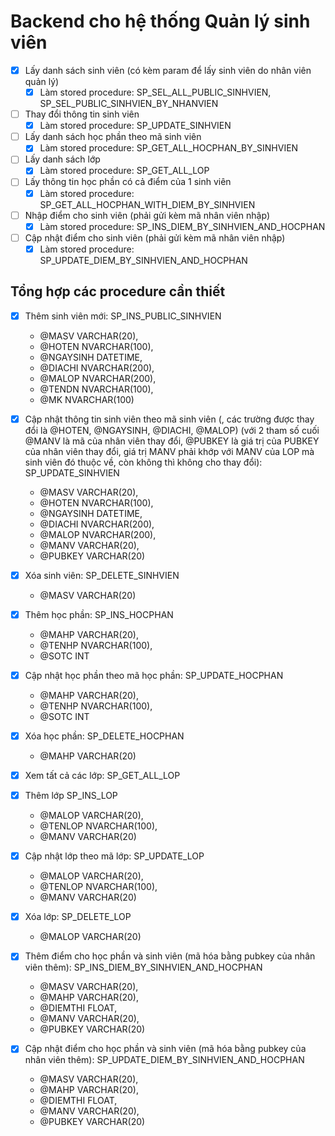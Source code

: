 # Backend cho hệ thống Quản lý sinh viên

- [x] Lấy danh sách sinh viên (có kèm param để lấy sinh viên do nhân viên quản lý)
  - [x] Làm stored procedure: SP_SEL_ALL_PUBLIC_SINHVIEN, SP_SEL_PUBLIC_SINHVIEN_BY_NHANVIEN
- [ ] Thay đổi thông tin sinh viên
  - [x] Làm stored procedure: SP_UPDATE_SINHVIEN
- [ ] Lấy danh sách học phần theo mã sinh viên
  - [x] Làm stored procedure: SP_GET_ALL_HOCPHAN_BY_SINHVIEN
- [ ] Lấy danh sách lớp
  - [x] Làm stored procedure: SP_GET_ALL_LOP
- [ ] Lấy thông tin học phần có cả điểm của 1 sinh viên
  - [x] Làm stored procedure: SP_GET_ALL_HOCPHAN_WITH_DIEM_BY_SINHVIEN
- [ ] Nhập điểm cho sinh viên (phải gửi kèm mã nhân viên nhập)
  - [x] Làm stored procedure: SP_INS_DIEM_BY_SINHVIEN_AND_HOCPHAN
- [ ] Cập nhật điểm cho sinh viên (phải gửi kèm mã nhân viên nhập)
  - [x] Làm stored procedure: SP_UPDATE_DIEM_BY_SINHVIEN_AND_HOCPHAN

## Tổng hợp các procedure cần thiết

- [x] Thêm sinh viên mới: SP_INS_PUBLIC_SINHVIEN
  - @MASV VARCHAR(20),
  - @HOTEN NVARCHAR(100),
  - @NGAYSINH DATETIME,
  - @DIACHI NVARCHAR(200),
  - @MALOP NVARCHAR(200),
  - @TENDN NVARCHAR(100),
  - @MK NVARCHAR(100)
- [x] Cập nhật thông tin sinh viên theo mã sinh viên (, các trường được thay đổi là @HOTEN, @NGAYSINH, @DIACHI, @MALOP) (với 2 tham số cuối @MANV là mã của nhân viên thay đổi, @PUBKEY là giá trị của PUBKEY của nhân viên thay đổi, giá trị MANV phải khớp với MANV của LOP mà sinh viên đó thuộc về, còn không thì không cho thay đổi): SP_UPDATE_SINHVIEN
  - @MASV VARCHAR(20),
  - @HOTEN NVARCHAR(100),
  - @NGAYSINH DATETIME,
  - @DIACHI NVARCHAR(200),
  - @MALOP NVARCHAR(200),
  - @MANV VARCHAR(20),
  - @PUBKEY VARCHAR(20)
- [x] Xóa sinh viên: SP_DELETE_SINHVIEN
  - @MASV VARCHAR(20)
- [x] Thêm học phần: SP_INS_HOCPHAN
  - @MAHP VARCHAR(20),
  - @TENHP NVARCHAR(100),
  - @SOTC INT
- [x] Cập nhật học phần theo mã học phần: SP_UPDATE_HOCPHAN
  - @MAHP VARCHAR(20),
  - @TENHP NVARCHAR(100),
  - @SOTC INT
- [x] Xóa học phần: SP_DELETE_HOCPHAN

  - @MAHP VARCHAR(20)

- [x] Xem tất cả các lớp: SP_GET_ALL_LOP
- [x] Thêm lớp SP_INS_LOP
  - @MALOP VARCHAR(20),
  - @TENLOP NVARCHAR(100),
  - @MANV VARCHAR(20)
- [x] Cập nhật lớp theo mã lớp: SP_UPDATE_LOP
  - @MALOP VARCHAR(20),
  - @TENLOP NVARCHAR(100),
  - @MANV VARCHAR(20)
- [x] Xóa lớp: SP_DELETE_LOP

  - @MALOP VARCHAR(20)

- [x] Thêm điểm cho học phần và sinh viên (mã hóa bằng pubkey của nhân viên thêm): SP_INS_DIEM_BY_SINHVIEN_AND_HOCPHAN
  - @MASV VARCHAR(20),
  - @MAHP VARCHAR(20),
  - @DIEMTHI FLOAT,
  - @MANV VARCHAR(20),
  - @PUBKEY VARCHAR(20)
- [x] Cập nhật điểm cho học phần và sinh viên (mã hóa bằng pubkey của nhân viên thêm): SP_UPDATE_DIEM_BY_SINHVIEN_AND_HOCPHAN
  - @MASV VARCHAR(20),
  - @MAHP VARCHAR(20),
  - @DIEMTHI FLOAT,
  - @MANV VARCHAR(20),
  - @PUBKEY VARCHAR(20)
